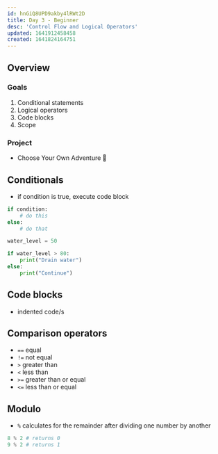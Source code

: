 ```yaml
---
id: hnGiQ8UPD9akby4lRWt2D
title: Day 3 - Beginner
desc: 'Control Flow and Logical Operators'
updated: 1641912458458
created: 1641824164751
---
```


## Overview

### Goals

1. Conditional statements
2. Logical operators
3. Code blocks
4. Scope

### Project

- Choose Your Own Adventure 👑

## Conditionals

- if condition is true, execute code block

```py
if condition:
    # do this
else:
    # do that
```

```py
water_level = 50

if water_level > 80:
    print("Drain water")
else:
    print("Continue")
```

## Code blocks

- indented code/s

## Comparison operators

- `==` equal
- `!=` not equal
- `>` greater than
- `<` less than
- `>=` greater than or equal
- `<=` less than or equal

## Modulo

- `%` calculates for the remainder after dividing one number by another

```py
8 % 2 # returns 0
9 % 2 # returns 1
```
